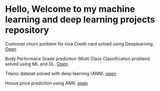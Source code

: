 # Hello, Welcome to my machine learning and deep learning projects repository

Customer churn porblem for viva Credit card solved using Deeplearning. [Open](https://github.com/Gauravsiwal/Viva-Credit-card-problem-solved-using-deep-learning/blob/f79a6571bd5ce42e26c5fa8e1c8b6c15fd943931/Viva%20credit%20business%20problem.ipynb)

Body Performace Grade prediction (Multi Class Classification problem) solved using ML and DL. [Open](https://github.com/Gauravsiwal/Deep-Learning-problems/blob/ae0a701570edea921e6a6a41e393823c0a682c7c/Body%20performance%20grade%20prediction.ipynb)

Titanic dataset solved with deep learning (ANN). [open](https://github.com/Gauravsiwal/Deep-Learning-problems/blob/09269dcdffbc4f34d1e2aa98353c57104f933546/NN%20on%20Titanic%20Dataset.ipynb)

House price prediction using ANN. [open]()
